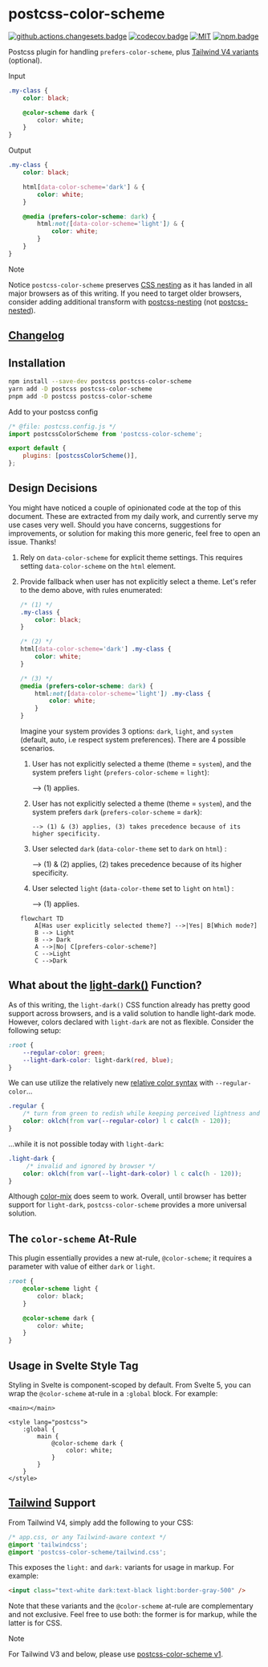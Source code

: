 # postcss-color-scheme

[![github.actions.changesets.badge]][github.actions.changesets] [![codecov.badge]][codecov] [![MIT][license.badge]][license] [![npm.badge]][npm]

Postcss plugin for handling `prefers-color-scheme`, plus [Tailwind V4 variants](#tailwind-support) (optional).

Input

```css
.my-class {
	color: black;

	@color-scheme dark {
		color: white;
	}
}
```

Output

```css
.my-class {
	color: black;

	html[data-color-scheme='dark'] & {
		color: white;
	}

	@media (prefers-color-scheme: dark) {
		html:not([data-color-scheme='light']) & {
			color: white;
		}
	}
}
```

> [!NOTE]
> Notice `postcss-color-scheme` preserves [CSS nesting](https://developer.mozilla.org/en-US/docs/Web/CSS/CSS_nesting/Using_CSS_nesting) as it has landed in all major browsers as of this writing. If you need to target older browsers, consider adding additional transform with [postcss-nesting] (not [postcss-nested]).

## [Changelog][changelog]

## Installation

```bash
npm install --save-dev postcss postcss-color-scheme
yarn add -D postcss postcss-color-scheme
pnpm add -D postcss postcss-color-scheme
```

Add to your postcss config

```javascript
/* @file: postcss.config.js */
import postcssColorScheme from 'postcss-color-scheme';

export default {
	plugins: [postcssColorScheme()],
};
```

## Design Decisions

You might have noticed a couple of opinionated code at the top of this document. These are extracted from my daily work, and currently serve my use cases very well. Should you have concerns, suggestions for improvements, or solution for making this more generic, feel free to open an issue. Thanks!

1.  Rely on `data-color-scheme` for explicit theme settings. This requires setting `data-color-scheme` on the `html` element.

2.  Provide fallback when user has not explicitly select a theme. Let's refer to the demo above, with rules enumerated:

    ```css
    /* (1) */
    .my-class {
    	color: black;
    }

    /* (2) */
    html[data-color-scheme='dark'] .my-class {
    	color: white;
    }

    /* (3) */
    @media (prefers-color-scheme: dark) {
    	html:not([data-color-scheme='light']) .my-class {
    		color: white;
    	}
    }
    ```

    Imagine your system provides 3 options: `dark`, `light`, and `system` (default, auto, i.e respect system preferences). There are 4 possible scenarios.

    1.  User has not explicitly selected a theme (theme = `system`), and the system prefers `light` (`prefers-color-scheme` = `light`):

        --> (1) applies.

    2.  User has not explicitly selected a theme (theme = `system`), and the system prefers `dark`
        (`prefers-color-scheme` = `dark`):

            --> (1) & (3) applies, (3) takes precedence because of its higher specificity.

    3.  User selected `dark` (`data-color-theme` set to `dark` on `html`) :

        --> (1) & (2) applies, (2) takes precedence because of its higher specificity.

    4.  User selected `light` (`data-color-theme` set to `light` on `html`) :

        --> (1) applies.

    ```mermaid
    flowchart TD
        A[Has user explicitly selected theme?] -->|Yes| B[Which mode?]
        B --> Light
        B --> Dark
        A -->|No| C[prefers-color-scheme?]
        C -->Light
        C -->Dark
    ```
## What about the [light-dark()](https://developer.mozilla.org/en-US/docs/Web/CSS/color_value/light-dark) Function?

As of this writing, the `light-dark()` CSS function already has pretty good support across browsers,
and is a valid solution to handle light-dark mode. However, colors declared with
`light-dark` are not as flexible. Consider the following setup:

```css
:root {
	--regular-color: green;
	--light-dark-color: light-dark(red, blue);
}
```

We can use utilize the relatively new [relative color syntax]() with `--regular-color`...

```css
.regular {
	/* turn from green to redish while keeping perceived lightness and chroma */
	color: oklch(from var(--regular-color) l c calc(h - 120));
}
```

...while it is not possible today with `light-dark`:

```css
.light-dark {
	 /* invalid and ignored by browser */
	color: oklch(from var(--light-dark-color) l c calc(h - 120));
}
```

Although [color-mix](https://developer.mozilla.org/en-US/docs/Web/CSS/color_value/color-mix) does seem to
work. Overall, until browser has better support for `light-dark`, `postcss-color-scheme` provides
a more universal solution.

## The `color-scheme` At-Rule

This plugin essentially provides a new at-rule, `@color-scheme`; it requires a parameter with value
of either `dark` or `light`.

```css
:root {
	@color-scheme light {
		color: black;
	}

	@color-scheme dark {
		color: white;
	}
}
```

## Usage in Svelte Style Tag

Styling in Svelte is component-scoped by default. From Svelte 5, you can wrap the `@color-scheme` at-rule in a `:global` block. For example:

```svelte
<main></main>

<style lang="postcss">
	:global {
		main {
			@color-scheme dark {
				color: white;
			}
		}
	}
</style>
```

## [Tailwind] Support

From Tailwind V4, simply add the following to your CSS:

```css
/* app.css, or any Tailwind-aware context */
@import 'tailwindcss';
@import 'postcss-color-scheme/tailwind.css';
```

This exposes the `light:` and `dark:` variants for usage in markup. For example:

```html
<input class="text-white dark:text-black light:border-gray-500" />
```

Note that these variants and the `@color-scheme` at-rule are complementary and not exclusive. Feel
free to use both: the former is for markup, while the latter is for CSS.

> [!NOTE]
> For Tailwind V3 and below, please use [postcss-color-scheme v1][v1].

[changelog]: ./CHANGELOG.md
[v1]: https://github.com/vnphanquang/postcss-color-scheme/tree/v1.0.1

<!-- npm -->

[npm.badge]: https://img.shields.io/npm/v/postcss-color-scheme
[npm]: https://www.npmjs.com/package/postcss-color-scheme

<!-- heading badge -->

[license.badge]: https://img.shields.io/badge/license-MIT-blue.svg
[license]: ./LICENSE
[github.actions.changesets.badge]: https://github.com/vnphanquang/postcss-color-scheme/actions/workflows/changesets.yaml/badge.svg?branch=main
[github.actions.changesets]: https://github.com/vnphanquang/postcss-color-scheme/actions/workflows/changesets.yaml
[codecov.badge]: https://codecov.io/gh/vnphanquang/postcss-color-scheme/branch/main/graph/badge.svg?token=fi6Al6JEGA
[codecov]: https://codecov.io/github/vnphanquang/postcss-color-scheme?branch=main
[postcss-nesting]: https://github.com/csstools/postcss-plugins/tree/main/plugins/postcss-nesting
[postcss-nested]: https://github.com/postcss/postcss-nested
[tailwind]: https://tailwindcss.com/

